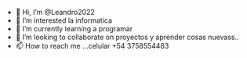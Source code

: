 - 👋 Hi, I’m @Leandro2022
- 👀 I’m interested  la informatica
- 🌱 I’m currently learning  a programar
- 💞️ I’m looking to collaborate on  proyectos  y aprender cosas nuevass..        
- 📫 How to reach me ...celular +54 3758554483

<!---
Leandro2022/Leandro2022 is a ✨ special ✨ repository because its `README.md` (this file) appears on your GitHub profile.
You can click the Preview link to take a look at your changes.
--->
